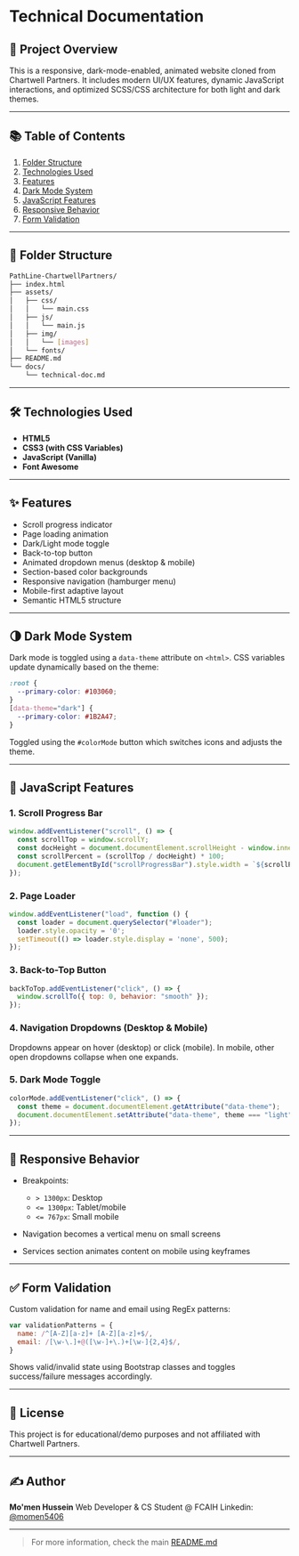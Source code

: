# Technical Documentation

## 📁 Project Overview

This is a responsive, dark-mode-enabled, animated website cloned from Chartwell Partners. It includes modern UI/UX features, dynamic JavaScript interactions, and optimized SCSS/CSS architecture for both light and dark themes.

---

## 📚 Table of Contents

1. [Folder Structure](#folder-structure)
2. [Technologies Used](#technologies-used)
3. [Features](#features)
4. [Dark Mode System](#dark-mode-system)
5. [JavaScript Features](#javascript-features)
6. [Responsive Behavior](#responsive-behavior)
7. [Form Validation](#form-validation)

---

## 📁 Folder Structure

```bash
PathLine-ChartwellPartners/
├── index.html
├── assets/
│   ├── css/
│   │   └── main.css
│   ├── js/
│   │   └── main.js
│   ├── img/
│   │   └── [images]
│   └── fonts/
├── README.md
└── docs/
    └── technical-doc.md
```

---

## 🛠 Technologies Used

* **HTML5**
* **CSS3 (with CSS Variables)**
* **JavaScript (Vanilla)**
* **Font Awesome**

---

## ✨ Features

* Scroll progress indicator
* Page loading animation
* Dark/Light mode toggle
* Back-to-top button
* Animated dropdown menus (desktop & mobile)
* Section-based color backgrounds
* Responsive navigation (hamburger menu)
* Mobile-first adaptive layout
* Semantic HTML5 structure

---

## 🌗 Dark Mode System

Dark mode is toggled using a `data-theme` attribute on `<html>`. CSS variables update dynamically based on the theme:

```css
:root {
  --primary-color: #103060;
}
[data-theme="dark"] {
  --primary-color: #1B2A47;
}
```

Toggled using the `#colorMode` button which switches icons and adjusts the theme.

---

## 🧠 JavaScript Features

### 1. Scroll Progress Bar

```js
window.addEventListener("scroll", () => {
  const scrollTop = window.scrollY;
  const docHeight = document.documentElement.scrollHeight - window.innerHeight;
  const scrollPercent = (scrollTop / docHeight) * 100;
  document.getElementById("scrollProgressBar").style.width = `${scrollPercent}%`;
});
```

### 2. Page Loader

```js
window.addEventListener("load", function () {
  const loader = document.querySelector("#loader");
  loader.style.opacity = '0';
  setTimeout(() => loader.style.display = 'none', 500);
});
```

### 3. Back-to-Top Button

```js
backToTop.addEventListener("click", () => {
  window.scrollTo({ top: 0, behavior: "smooth" });
});
```

### 4. Navigation Dropdowns (Desktop & Mobile)

Dropdowns appear on hover (desktop) or click (mobile). In mobile, other open dropdowns collapse when one expands.

### 5. Dark Mode Toggle

```js
colorMode.addEventListener("click", () => {
  const theme = document.documentElement.getAttribute("data-theme");
  document.documentElement.setAttribute("data-theme", theme === "light" ? "dark" : "light");
});
```

---

## 📱 Responsive Behavior

* Breakpoints:

  * `> 1300px`: Desktop
  * `<= 1300px`: Tablet/mobile
  * `<= 767px`: Small mobile
* Navigation becomes a vertical menu on small screens
* Services section animates content on mobile using keyframes

---

## ✅ Form Validation

Custom validation for name and email using RegEx patterns:

```js
var validationPatterns = {
  name: /^[A-Z][a-z]+ [A-Z][a-z]+$/,
  email: /[\w-\.]+@([\w-]+\.)+[\w-]{2,4}$/,
}
```

Shows valid/invalid state using Bootstrap classes and toggles success/failure messages accordingly.

---

## 📄 License

This project is for educational/demo purposes and not affiliated with Chartwell Partners.

---

## ✍️ Author

**Mo'men Hussein**
Web Developer & CS Student @ FCAIH
Linkedin: [@momen5406](https://linkedin.com/in/momen5406)

---

> For more information, check the main [README.md](../README.md)
